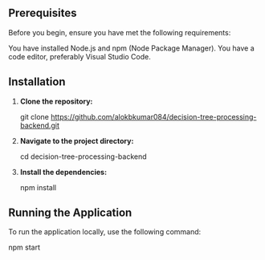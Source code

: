 ## Prerequisites

Before you begin, ensure you have met the following requirements:

You have installed Node.js and npm (Node Package Manager).
You have a code editor, preferably Visual Studio Code.

## Installation

1. **Clone the repository:**

   git clone https://github.com/alokbkumar084/decision-tree-processing-backend.git
   
2. **Navigate to the project directory:**
   
   cd decision-tree-processing-backend
   
3. **Install the dependencies:**

   npm install
   
## Running the Application

To run the application locally, use the following command:  

npm start
